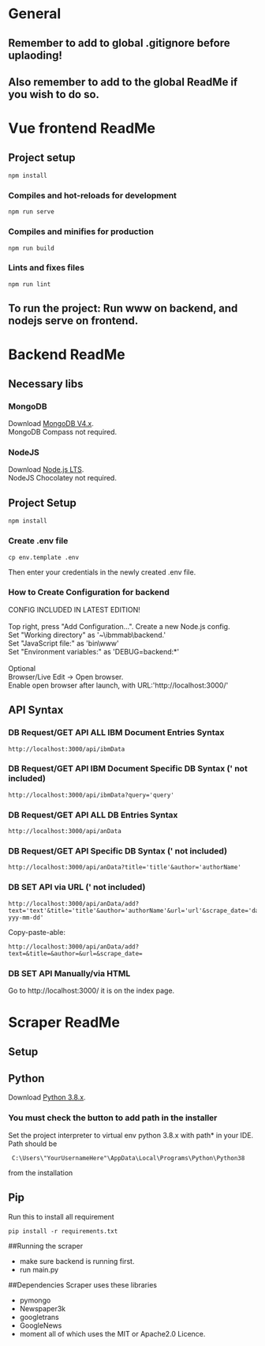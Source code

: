 # General



## Remember to add to global .gitignore before uplaoding!



## Also remember to add to the global ReadMe if you wish to do so.



# Vue frontend ReadMe

## Project setup
```
npm install
```

### Compiles and hot-reloads for development
```
npm run serve
```

### Compiles and minifies for production
```
npm run build
```

### Lints and fixes files
```
npm run lint
```

## To run the project: Run www on backend, and nodejs serve on frontend. 



# Backend ReadMe

## Necessary libs

### MongoDB
Download [MongoDB V4.x](https://www.mongodb.com/download-center/community). \
MongoDB Compass not required.

### NodeJS
Download [Node.js LTS](https://nodejs.org/). \
NodeJS Chocolatey not required.

## Project Setup
```
npm install
```

### Create .env file
```
cp env.template .env
```

Then enter your credentials in the newly created .env file.

### How to Create Configuration for backend
CONFIG INCLUDED IN LATEST EDITION! \
\
Top right, press "Add Configuration...". Create a new Node.js config. \
Set "Working directory" as '~\ibmmab\backend.' \
Set "JavaScript file:" as 'bin\www' \
Set "Environment variables:" as 'DEBUG=backend:*' \
\
Optional \
Browser/Live Edit -> Open browser. \
Enable open browser after launch, with URL:'http://localhost:3000/'

## API Syntax

### DB Request/GET API ALL IBM Document Entries Syntax
```
http://localhost:3000/api/ibmData
```
### DB Request/GET API IBM Document Specific DB Syntax (' not included)
```
http://localhost:3000/api/ibmData?query='query'
```

### DB Request/GET API ALL DB Entries Syntax
```
http://localhost:3000/api/anData
```

### DB Request/GET API Specific DB Syntax (' not included)
```
http://localhost:3000/api/anData?title='title'&author='authorName'
```

### DB SET API via URL (' not included)
```
http://localhost:3000/api/anData/add?text='text'&title='title'&author='authorName'&url='url'&scrape_date='dateFormat-yyy-mm-dd'
```
Copy-paste-able:
```
http://localhost:3000/api/anData/add?text=&title=&author=&url=&scrape_date=
```

### DB SET API Manually/via HTML
Go to http://localhost:3000/ it is on the index page.



# Scraper ReadMe

## Setup

## Python

Download [Python 3.8.x](https://www.python.org/downloads/ ).

### You must check the button to add path in the installer

Set the project interpreter to virtual env python 3.8.x with path* in your IDE. \
Path should be
```
 C:\Users\"YourUsernameHere"\AppData\Local\Programs\Python\Python38
```
from the installation

## Pip

Run this to install all requirement
```
pip install -r requirements.txt
```

##Running the scraper
 - make sure backend is running first.
 - run main.py
 
##Dependencies
 Scraper uses these libraries
  - pymongo
  - Newspaper3k
  - googletrans
  - GoogleNews
  - moment 
  all of which uses the MIT or Apache2.0 Licence.


